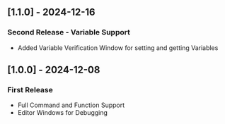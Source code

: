 ## [1.1.0] - 2024-12-16
### Second Release - Variable Support
* Added Variable Verification Window for setting and getting Variables

## [1.0.0] - 2024-12-08
### First Release
* Full Command and Function Support
* Editor Windows for Debugging
